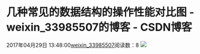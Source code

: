 # 几种常见的数据结构的操作性能对比图 - weixin_33985507的博客 - CSDN博客
2017年04月29日 13:48:00[weixin_33985507](https://me.csdn.net/weixin_33985507)阅读数：8
![](https://images2015.cnblogs.com/blog/932056/201704/932056-20170429134718537-1917867132.png)
